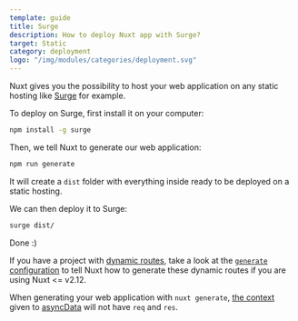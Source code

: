 ```yaml
---
template: guide
title: Surge
description: How to deploy Nuxt app with Surge?
target: Static
category: deployment
logo: "/img/modules/categories/deployment.svg"
---
```


Nuxt gives you the possibility to host your web application on any static hosting like [Surge](https://surge.sh/) for example.

To deploy on Surge, first install it on your computer:

```bash
npm install -g surge
```

Then, we tell Nuxt to generate our web application:

```bash
npm run generate
```

It will create a `dist` folder with everything inside ready to be deployed on a static hosting.

We can then deploy it to Surge:

```bash
surge dist/
```

Done :)

If you have a project with [dynamic routes](/docs/directory-structure/pages#dynamic-pages), take a look at the [`generate` configuration](/docs/configuration-glossary/configuration-generate) to tell Nuxt how to generate these dynamic routes if you are using Nuxt <= v2.12.

<div class="Alert">

When generating your web application with `nuxt generate`, [the context](/docs/internals-glossary/context) given to [asyncData](/docs/features/data-fetching) will not have `req` and `res`.

</div>
